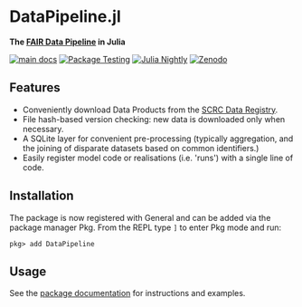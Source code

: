 # DataPipeline.jl
**The [FAIR Data Pipeline][dp_docs] in Julia**

[![main docs][docs-main-img]][docs-main-url]
[![Package Testing][testing-img]][testing-url]
[![Julia Nightly][nightly-img]][nightly-url]
[![Zenodo][zenodo-badge]][zenodo-url]

## Features
- Conveniently download Data Products from the [SCRC Data Registry](https://data.scrc.uk/).
- File hash-based version checking: new data is downloaded only when necessary.
- A SQLite layer for convenient pre-processing (typically aggregation, and the joining of disparate datasets based on common identifiers.)
- Easily register model code or realisations (i.e. 'runs') with a single line of code.

## Installation

The package is now registered with General and can be added via the package manager Pkg. From the REPL type `]` to enter Pkg mode and run:

```
pkg> add DataPipeline
```

## Usage

See the [package documentation][docs] for instructions and examples.

[docs]: https://fairdatapipeline.github.io/DataPipeline.jl/stable/

[dp_docs]: https://fairdatapipeline.github.io/docs/introduction/

[docs-main-img]: https://img.shields.io/badge/docs-main-blue.svg
[docs-main-url]: https://fairdatapipeline.github.io/DataPipeline.jl/main/

[testing-img]: https://github.com/FAIRDataPipeline/DataPipeline.jl/actions/workflows/testing.yaml/badge.svg
[testing-url]: https://github.com/FAIRDataPipeline/DataPipeline.jl/actions/workflows/testing.yaml

[nightly-img]: https://github.com/FAIRDataPipeline/DataPipeline.jl/actions/workflows/nightly.yaml/badge.svg
[nightly-url]: https://github.com/FAIRDataPipeline/DataPipeline.jl/actions/workflows/nightly.yaml

[zenodo-badge]: https://zenodo.org/badge/302237736.svg
[zenodo-url]: https://zenodo.org/badge/latestdoi/302237736
